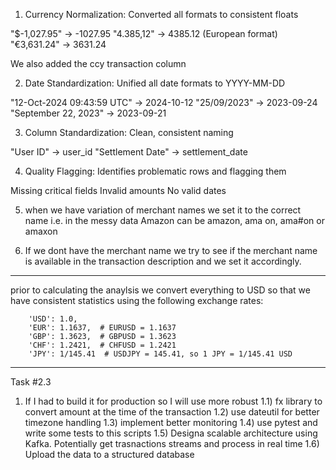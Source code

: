 1) Currency Normalization: Converted all formats to consistent floats

"$-1,027.95" -> -1027.95
"4.385,12" -> 4385.12 (European format)
"€3,631.24" -> 3631.24

We also added the ccy transaction column

2) Date Standardization: Unified all date formats to YYYY-MM-DD

"12-Oct-2024 09:43:59 UTC" -> 2024-10-12
"25/09/2023" -> 2023-09-24
"September 22, 2023" -> 2023-09-21


3) Column Standardization: Clean, consistent naming

"User ID" → user_id
"Settlement Date" → settlement_date

4) Quality Flagging: Identifies problematic rows and flagging them

Missing critical fields
Invalid amounts
No valid dates

5) when we have variation of merchant names we set it to the correct name i.e. in the messy data Amazon can be amazon, ama on, ama#on or amaxon

6) If we dont have the merchant name we try to see if the merchant name is available in the transaction description and we set it accordingly.

----------------------------------------------------------------------------------------------------
prior to calculating the anaylsis we convert everything to USD so that we have consistent statistics using the following exchange rates:

        'USD': 1.0,
        'EUR': 1.1637,  # EURUSD = 1.1637
        'GBP': 1.3623,  # GBPUSD = 1.3623
        'CHF': 1.2421,  # CHFUSD = 1.2421
        'JPY': 1/145.41  # USDJPY = 145.41, so 1 JPY = 1/145.41 USD

----------------------------------------------------------------------------------------------------------
Task #2.3

1) If I had to build it for production so I will use more robust 
 1.1) fx library to convert amount at the time of the transaction 
 1.2) use dateutil for better timezone handling
 1.3) implement better monitoring 
 1.4) use pytest and write some tests to this scripts
 1.5) Designa scalable architecture using Kafka. Potentially get trasnactions streams and process in real time
 1.6) Upload the data to a structured database
  
